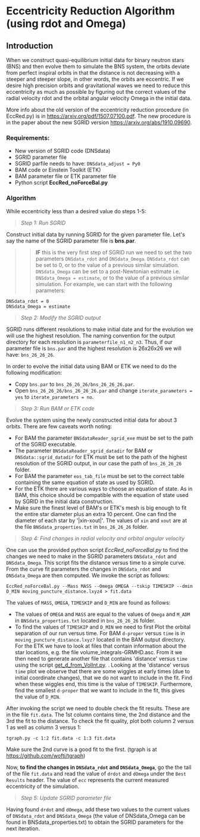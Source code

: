 # Eccentricity Reduction Algorithm (using rdot and Omega)

## Introduction
When we construct quasi-equilibrium initial data for binary neutron stars
(BNS) and then evolve them to simulate the BNS system, the orbits deviate
from perfect inspiral orbits in that the distance is not decreasing with a
steeper and steeper slope, in other words, the orbits are eccentric.
If we desire high precision orbits and gravitational waves we need to
reduce this eccentricity as much as possible by figuring out the correct
values of the radial velocity rdot and the orbital angular velocity Omega
in the initial data.

More info about the old version of the eccentricity reduction procedure (in
EccRed.py) is in https://arxiv.org/pdf/1507.07100.pdf. The new procedure
is in the paper about the new SGRID version https://arxiv.org/abs/1910.09690.

### Requirements:
* New version of SGRID code (DNSdata)
* SGRID parameter file
* SGRID parfile needs to have: `DNSdata_adjust = Py0`
* BAM code or Einstein Toolkit (ETK)
* BAM parameter file or ETK parameter file
* Python script **EccRed_noForceBal.py**


### Algorithm

While eccentricity less than a desired value do steps 1-5:


> *Step 1: Run SGRID*

Construct initial data by running SGRID for the given parameter
file. Let's say the name of the SGRID parameter file is **bns.par**.

>> **IF** this is the very first step of SGRID run we need to set the two
parameters `DNSdata_rdot` and `DNSdata_Omega`. `DNSdata_rdot` can be set to
0, or to the value of a previous similar simulation.
`DNSdata_Omega` can be set to a post-Newtonian estimate i.e.
`DNSdata_Omega = estimate`, or to the value of a previous similar simulation.
For example, we can start with the following parameters:

```
DNSdata_rdot = 0
DNSdata_Omega = estimate
```


> *Step 2: Modify the SGRID output*

SGRID runs different resolutions to make initial date and for
the evolution we will use the highest resolution.
The naming convention for the output directory for each resolution
is `parameterfile_n1_n2_n3`. Thus, if our parameter file is
`bns.par` and the highest resolution is 26x26x26 we will have:
`bns_26_26_26`.

In order to evolve the initial data using BAM or ETK we need to
do the following modification:

* Copy `bns.par` to `bns_26_26_26/bns_26_26_26.par`.
* Open `bns_26_26_26/bns_26_26_26.par` and change
  `iterate_parameters = yes` to `iterate_parameters = no`.


> *Step 3: Run BAM or ETK code*

Evolve the system using the newly constructed initial data for about 3 orbits.
There are few caveats worth noting:

* For BAM the parameter `BNSdataReader_sgrid_exe` must be set to the path of
  the SGRID executable.
* The parameter `BNSdataReader_sgrid_datadir` for BAM or
  `DNSdata::sgrid_datadir` for ETK must be set to the path of
  the highest resolution of the SGRID output, in our case the path of
  `bns_26_26_26` folder.
* For BAM the parameter `eos_tab_file` must be set to the correct table
  containing the same equation of state as used by SGRID.
* For the ETK there are various ways to choose an equation of state.
  As in BAM, this choice should be compatible with the equation of
  state used by SGRID in the initial data construction.
* Make sure the finest level of BAM's or ETK's mesh is big enough to
  fit the entire star diameter plus an extra 10 percent.
  One can find the diameter of each star by '|xin-xout|'.
  The values of `xin` and `xout` are at the file `BNSdata_properties.txt`
  in `bns_26_26_26` folder.


> *Step 4: Find changes in radial velocity and orbital angular velocity*

One can use the provided python script *EccRed_noForceBal.py* to
find the changes we need to make in the SGRID parameters `DNSdata_rdot`
and `DNSdata_Omega`. This script fits the distance versus time to a simple
curve. From the curve fit parameters the changes in `DNSdata_rdot`
and `DNSdata_Omega` are then computed. We invoke the script as follows:

`EccRed_noForceBal.py --Mass MASS --Omega OMEGA --tskip TIMESKIP --dmin D_MIN moving_puncture_distance.lxyz4 > fit.data`

The values of `MASS`, `OMEGA`, `TIMESKIP` and `D_MIN` are found as follows:

* The values of `OMEGA` and `MASS` are equal to the values of `Omega` and
  `M_ADM` in `BNSdata_properties.txt` located in `bns_26_26_26` folder.
* To find the values of `TIMESKIP` and `D_MIN` we need to first Plot
  the orbital separation of our run versus time. For BAM `d-proper` versus
  `time` is in `moving_puncture_distance.lxyz?` located in the BAM output
  directory. For the ETK we have to look at files that contain information
  about the star locations, e.g. the file volume_integrals-GRMHD.asc.
  From it we then need to generate another file that contains 'distance'
  versus `time` using the script [get_d_from_VolInt.py](get_d_from_VolInt.py).
. Looking at the 'distance' versus `time` plot we observe
  that there are some wiggles at early times (due to initial coordinate
  changes), that we do not want to include in the fit. Find when these
  wiggles end, this time is the value of `TIMESKIP`. Furthermore, find the
  smallest `d-proper` that we want to include in the fit, this gives the
  value of `D_MIN`.

After invoking the script we need to double check the fit results. These are
in the file `fit.data`. The 1st column contains time, the 2nd distance
and the 3rd the fit to the distance. To check the fit quality, plot both
column 2 versus 1 as well as column 3 versus 1:

`tgraph.py -c 1:2 fit.data -c 1:3 fit.data`

Make sure the 2nd curve is a good fit to the first.
(tgraph is at https://github.com/wofti/tgraph)

Now, **to find the changes in `DNSdata_rdot` and `DNSdata_Omega`**,
go the the tail of the file `fit.data` and read the value of `drdot` and
`dOmega` under the `Best Results` header. The value of `ecc` represents the
current measured eccentricity of the simulation.


> *Step 5: Update SGRID parameter file*

Having found `drdot` and `dOmega`, add these two values to the current
values of `DNSdata_rdot` and `DNSdata_Omega` (the value of DNSdata_Omega can
be found in BNSdata_properties.txt) to obtain the SGRID parameters for the
next iteration.
